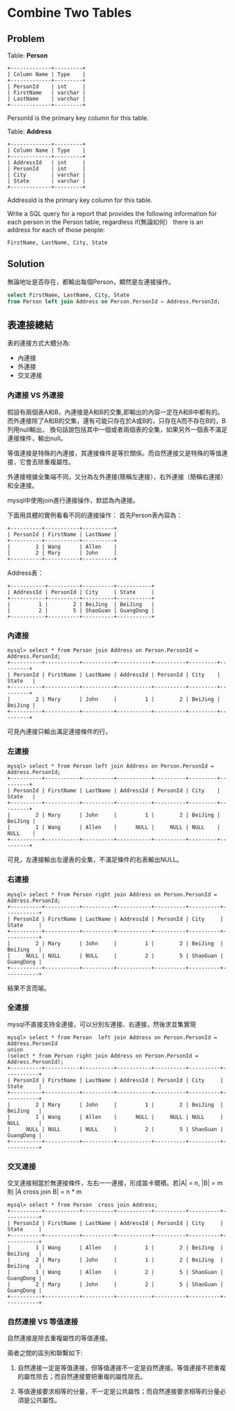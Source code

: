 # Combine Two Tables

## Problem
Table: **Person**

```
+-------------+---------+
| Column Name | Type    |
+-------------+---------+
| PersonId    | int     |
| FirstName   | varchar |
| LastName    | varchar |
+-------------+---------+
```
PersonId is the primary key column for this table.

Table: **Address**

```
+-------------+---------+
| Column Name | Type    |
+-------------+---------+
| AddressId   | int     |
| PersonId    | int     |
| City        | varchar |
| State       | varchar |
+-------------+---------+
```
AddressId is the primary key column for this table.


Write a SQL query for a report that provides the following information for each person in the Person table, regardless if(無論如何） there is an address for each of those people:

```
FirstName, LastName, City, State
```

## Solution

無論地址是否存在，都輸出每個Person，顯然是左連接操作。

```sql
select FirstName, LastName, City, State 
from Person left join Address on Person.PersonId = Address.PersonId;
```

## 表連接總結

表的連接方式大體分為:

* 內連接
* 外連接
* 交叉連接

### 內連接 VS 外連接

假設有兩個表A和B，內連接是A和B的交集,即輸出的內容一定在A和B中都有的。而外連接除了A和B的交集，還有可能只存在於A或B的，只存在A而不存在B的，B列用null輸出，
換句話說包括其中一個或者兩個表的全集，如果另外一個表不滿足連接條件，輸出null。

等值連接是特殊的內連接，其連接條件是等於關係。而自然連接又是特殊的等值連接，它會去除重複屬性。

外連接根據全集端不同，又分為左外連接(簡稱左連接），右外連接（簡稱右連接）和全連接。

mysql中使用join進行連接操作，默認為內連接。

下面用具體的實例看看不同的連接操作：
首先Person表內容為：
```
+----------+-----------+----------+
| PersonId | FirstName | LastName |
+----------+-----------+----------+
|        1 | Wang      | Allen    |
|        2 | Mary      | John     |
+----------+-----------+----------+
```
Address表：

```
+-----------+----------+----------+-----------+
| AddressId | PersonId | City     | State     |
+-----------+----------+----------+-----------+
|         1 |        2 | BeiJing  | BeiJing   |
|         2 |        5 | ShaoGuan | GuangDong |
+-----------+----------+----------+-----------+
```
### 內連接
```
mysql> select * from Person join Address on Person.PersonId = Address.PersonId;
+----------+-----------+----------+-----------+----------+---------+---------+
| PersonId | FirstName | LastName | AddressId | PersonId | City    | State   |
+----------+-----------+----------+-----------+----------+---------+---------+
|        2 | Mary      | John     |         1 |        2 | BeiJing | BeiJing |
+----------+-----------+----------+-----------+----------+---------+---------+
```
可見內連接只輸出滿足連接條件的行。

### 左連接
```
mysql> select * from Person left join Address on Person.PersonId = Address.PersonId;
+----------+-----------+----------+-----------+----------+---------+---------+
| PersonId | FirstName | LastName | AddressId | PersonId | City    | State   |
+----------+-----------+----------+-----------+----------+---------+---------+
|        2 | Mary      | John     |         1 |        2 | BeiJing | BeiJing |
|        1 | Wang      | Allen    |      NULL |     NULL | NULL    | NULL    |
+----------+-----------+----------+-----------+----------+---------+---------+
```
可見，左連接輸出左邊表的全集，不滿足條件的右表輸出NULL。

### 右連接
```
mysql> select * from Person right join Address on Person.PersonId = Address.PersonId;
+----------+-----------+----------+-----------+----------+----------+-----------+
| PersonId | FirstName | LastName | AddressId | PersonId | City     | State     |
+----------+-----------+----------+-----------+----------+----------+-----------+
|        2 | Mary      | John     |         1 |        2 | BeiJing  | BeiJing   |
|     NULL | NULL      | NULL     |         2 |        5 | ShaoGuan | GuangDong |
+----------+-----------+----------+-----------+----------+----------+-----------+
```
結果不言而喻。

### 全連接

mysql不直接支持全連接，可以分別左連接、右連接，然後求並集實現

```
mysql> select * from Person  left join Address on Person.PersonId = Address.PersonId
union 
(select * from Person right join Address on Person.PersonId = Address.PersonId);
+----------+-----------+----------+-----------+----------+----------+-----------+
| PersonId | FirstName | LastName | AddressId | PersonId | City     | State     |
+----------+-----------+----------+-----------+----------+----------+-----------+
|        2 | Mary      | John     |         1 |        2 | BeiJing  | BeiJing   |
|        1 | Wang      | Allen    |      NULL |     NULL | NULL     | NULL      |
|     NULL | NULL      | NULL     |         2 |        5 | ShaoGuan | GuangDong |
+----------+-----------+----------+-----------+----------+----------+-----------+
```

### 交叉連接

交叉連接相當於無連接條件，左右一一連接，形成笛卡爾積。若|A| = n, |B| = m 則 |A cross join B| = n * m

```
mysql> select * from Person  cross join Address;
+----------+-----------+----------+-----------+----------+----------+-----------+
| PersonId | FirstName | LastName | AddressId | PersonId | City     | State     |
+----------+-----------+----------+-----------+----------+----------+-----------+
|        1 | Wang      | Allen    |         1 |        2 | BeiJing  | BeiJing   |
|        2 | Mary      | John     |         1 |        2 | BeiJing  | BeiJing   |
|        1 | Wang      | Allen    |         2 |        5 | ShaoGuan | GuangDong |
|        2 | Mary      | John     |         2 |        5 | ShaoGuan | GuangDong |
+----------+-----------+----------+-----------+----------+----------+-----------+
```

### 自然連接 VS 等值連接

自然連接是除去重複屬性的等值連接。

兩者之間的區別和聯繫如下:

1. 自然連接一定是等值連接，但等值連接不一定是自然連接。等值連接不把重複的屬性除去；而自然連接要把重複的屬性除去。

2. 等值連接要求相等的分量，不一定是公共屬性；而自然連接要求相等的分量必須是公共屬性。


